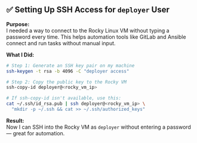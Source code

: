 ## ✅ Setting Up SSH Access for `deployer` User

**Purpose:**  
I needed a way to connect to the Rocky Linux VM without typing a password every time. This helps automation tools like GitLab and Ansible connect and run tasks without manual input.

**What I Did:**

```bash
# Step 1: Generate an SSH key pair on my machine
ssh-keygen -t rsa -b 4096 -C "deployer access"

# Step 2: Copy the public key to the Rocky VM
ssh-copy-id deployer@<rocky_vm_ip>

# If ssh-copy-id isn't available, use this:
cat ~/.ssh/id_rsa.pub | ssh deployer@<rocky_vm_ip> \
  "mkdir -p ~/.ssh && cat >> ~/.ssh/authorized_keys"
```

**Result:**  
Now I can SSH into the Rocky VM as `deployer` without entering a password — great for automation.
